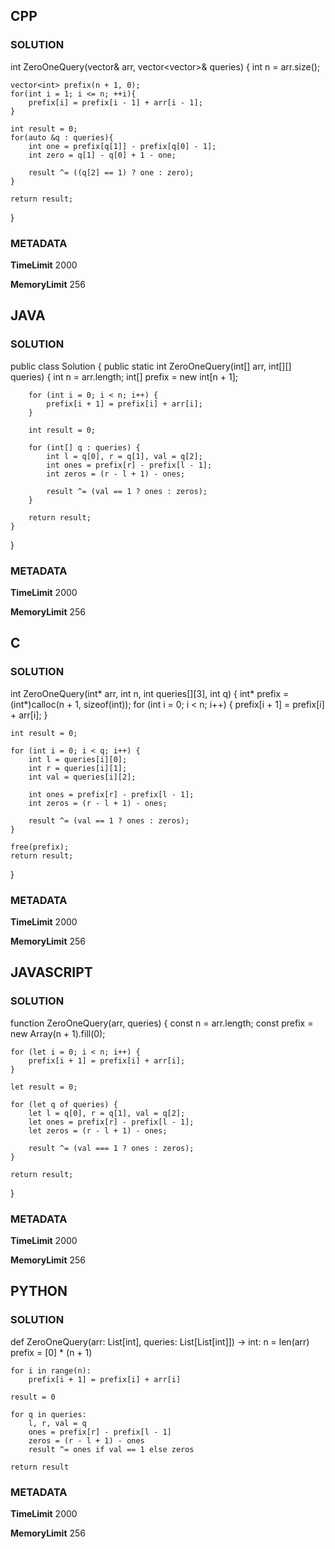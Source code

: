 ## CPP

### SOLUTION

int ZeroOneQuery(vector<int>& arr, vector<vector<int>>& queries) {
    int n = arr.size();

    vector<int> prefix(n + 1, 0);
    for(int i = 1; i <= n; ++i){
        prefix[i] = prefix[i - 1] + arr[i - 1];
    }

    int result = 0;
    for(auto &q : queries){
        int one = prefix[q[1]] - prefix[q[0] - 1];
        int zero = q[1] - q[0] + 1 - one;

        result ^= ((q[2] == 1) ? one : zero);
    }

    return result;
}


### METADATA

**TimeLimit**
2000

**MemoryLimit**
256

## JAVA

### SOLUTION

public class Solution {
    public static int ZeroOneQuery(int[] arr, int[][] queries) {
        int n = arr.length;
        int[] prefix = new int[n + 1];

        for (int i = 0; i < n; i++) {
            prefix[i + 1] = prefix[i] + arr[i];
        }

        int result = 0;

        for (int[] q : queries) {
            int l = q[0], r = q[1], val = q[2];
            int ones = prefix[r] - prefix[l - 1];
            int zeros = (r - l + 1) - ones;

            result ^= (val == 1 ? ones : zeros);
        }

        return result;
    }
}


### METADATA

**TimeLimit**
2000

**MemoryLimit**
256

## C

### SOLUTION

int ZeroOneQuery(int* arr, int n, int queries[][3], int q) {
    int* prefix = (int*)calloc(n + 1, sizeof(int));
    for (int i = 0; i < n; i++) {
        prefix[i + 1] = prefix[i] + arr[i];
    }

    int result = 0;

    for (int i = 0; i < q; i++) {
        int l = queries[i][0];
        int r = queries[i][1];
        int val = queries[i][2];

        int ones = prefix[r] - prefix[l - 1];
        int zeros = (r - l + 1) - ones;

        result ^= (val == 1 ? ones : zeros);
    }

    free(prefix);
    return result;
}

### METADATA

**TimeLimit**
2000

**MemoryLimit**
256

## JAVASCRIPT

### SOLUTION

function ZeroOneQuery(arr, queries) {
    const n = arr.length;
    const prefix = new Array(n + 1).fill(0);

    for (let i = 0; i < n; i++) {
        prefix[i + 1] = prefix[i] + arr[i];
    }

    let result = 0;

    for (let q of queries) {
        let l = q[0], r = q[1], val = q[2];
        let ones = prefix[r] - prefix[l - 1];
        let zeros = (r - l + 1) - ones;

        result ^= (val === 1 ? ones : zeros);
    }

    return result;
}


### METADATA

**TimeLimit**
2000

**MemoryLimit**
256

## PYTHON

### SOLUTION


def ZeroOneQuery(arr: List[int], queries: List[List[int]]) -> int:
    n = len(arr)
    prefix = [0] * (n + 1)

    for i in range(n):
        prefix[i + 1] = prefix[i] + arr[i]

    result = 0

    for q in queries:
        l, r, val = q
        ones = prefix[r] - prefix[l - 1]
        zeros = (r - l + 1) - ones
        result ^= ones if val == 1 else zeros

    return result

### METADATA

**TimeLimit**
2000

**MemoryLimit**
256

